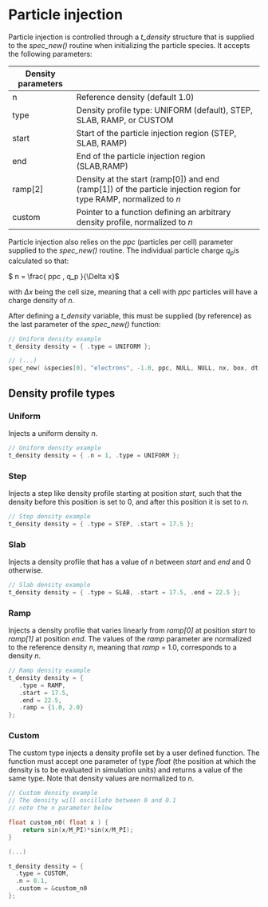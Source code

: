 # Particle injection

Particle injection is controlled through a _t\_density_ structure that is supplied to the _spec\_new()_ routine when initializing the particle species. It accepts the following parameters:


| Density parameters||
|---|---|
| n | Reference density (default 1.0) |
| type | Density profile type: UNIFORM (default), STEP, SLAB, RAMP, or CUSTOM |
| start | Start of the particle injection region (STEP, SLAB, RAMP) |
| end  | End of the particle injection region (SLAB,RAMP) |
| ramp[2]  | Density at the start (ramp[0]) and end (ramp[1]) of the particle injection region for type RAMP, normalized to _n_ |
| custom | Pointer to a function defining an arbitrary density profile, normalized to _n_ |

Particle injection also relies on the _ppc_ (particles per cell) parameter supplied to the _spec\_new()_ routine. The individual particle charge $q_p$is calculated so that:

$ n = \frac{ ppc \, q_p }{\Delta x}$

with $\Delta x$ being the cell size, meaning that a cell with _ppc_ particles will have a charge density of _n_.

After defining a _t\_density_ variable, this must be supplied (by reference) as the last parameter of the _spec\_new()_ function:

```C
// Uniform density example
t_density density = { .type = UNIFORM };

// (...)
spec_new( &species[0], "electrons", -1.0, ppc, NULL, NULL, nx, box, dt, &density );
```



## Density profile types

### Uniform

Injects a uniform density _n_.

```C
// Uniform density example
t_density density = { .n = 1, .type = UNIFORM };
```


### Step

Injects a step like density profile starting at position _start_, such that the density before this position is set to 0, and after this position it is set to _n_.

```C
// Step density example
t_density density = { .type = STEP, .start = 17.5 };
```

### Slab

Injects a density profile that has a value of _n_ between _start_ and _end_ and 0 otherwise.

```C
// Slab density example
t_density density = { .type = SLAB, .start = 17.5, .end = 22.5 };
```

### Ramp

Injects a density profile that varies linearly from _ramp[0]_ at position _start_ to _ramp[1]_ at position _end_. The values of the _ramp_ parameter are normalized to the reference density _n_, meaning that _ramp_ = 1.0, corresponds to a density _n_.

```C
// Ramp density example
t_density density = { 
   .type = RAMP, 
   .start = 17.5,
   .end = 22.5,
   .ramp = {1.0, 2.0}
};
```


### Custom

The custom type injects a density profile set by a user defined function. The function must accept one parameter of type _float_ (the position at which the density is to be evaluated in simulation units) and returns a value of the same type. Note that density values are normalized to _n_.

```C
// Custom density example
// The density will oscillate between 0 and 0.1
// note the n parameter below

float custom_n0( float x ) {
	return sin(x/M_PI)*sin(x/M_PI);
} 

(...)

t_density density = { 
  .type = CUSTOM,
  .n = 0.1, 
  .custom = &custom_n0
};
```
